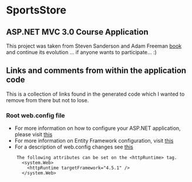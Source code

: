 # SportsStore

## ASP.NET MVC 3.0 Course Application

This project was taken from Steven Sanderson and Adam Freeman [book](http://www.amazon.com/Pro-ASP-NET-MVC-3-Framework/dp/1430234040) and continue its evolution ... if anyone wants to participate... :)

## Links and comments from within the application code

This is a collection of links found in the generated code which I wanted to remove from there but not to lose.

### Root web.config file

* For more information on how to configure your ASP.NET application, please visit [this](http://go.microsoft.com/fwlink/?LinkId=152368)
* For more information on Entity Framework configuration, visit [this](http://go.microsoft.com/fwlink/?LinkID=237468)
* For a description of web.config changes see [this](http://go.microsoft.com/fwlink/?LinkId=235367)
```
    The following attributes can be set on the <httpRuntime> tag.
      <system.Web>
        <httpRuntime targetFramework="4.5.1" />
      </system.Web>
```